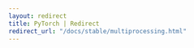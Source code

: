 ```yaml
---
layout: redirect
title: PyTorch | Redirect
redirect_url: "/docs/stable/multiprocessing.html"
---
```


